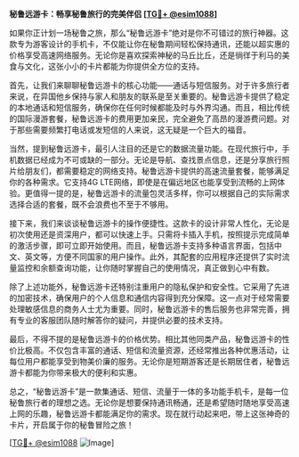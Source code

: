 **秘鲁远游卡：畅享秘鲁旅行的完美伴侣 [[TG💪+ @esim1088](https://t.me/s/esim1088)]**

如果你正计划一场秘鲁之旅，那么“秘鲁远游卡”绝对是你不可错过的旅行神器。这款专为游客设计的手机卡，不仅能让你在秘鲁期间轻松保持通讯，还能以超实惠的价格享受高速网络服务。无论你是喜欢探索神秘的马丘比丘，还是徜徉于利马的美食与文化，这张小小的卡片都能为你提供全方位的支持。

首先，让我们来聊聊秘鲁远游卡的核心功能——通话与短信服务。对于许多旅行者来说，在异国他乡保持与家人和朋友的联系是至关重要的。秘鲁远游卡提供了稳定的本地通话和短信服务，确保你在任何时候都能及时与外界沟通。而且，相比传统的国际漫游套餐，秘鲁远游卡的费用更加亲民，完全避免了高昂的漫游费问题。对于那些需要频繁打电话或发短信的人来说，这无疑是一个巨大的福音。

当然，提到秘鲁远游卡，最引人注目的还是它的数据流量功能。在现代旅行中，手机数据已经成为不可或缺的一部分。无论是导航、查找景点信息，还是分享旅行照片给朋友们，都需要稳定的网络支持。秘鲁远游卡提供的高速流量套餐，能够满足你的各种需求。它支持4G LTE网络，即使是在偏远地区也能享受到流畅的上网体验。更值得一提的是，秘鲁远游卡的流量包灵活多样，你可以根据自己的实际需求选择合适的套餐，既不会浪费也不至于不够用。

接下来，我们来谈谈秘鲁远游卡的操作便捷性。这款卡的设计非常人性化，无论是初次使用还是资深用户，都可以快速上手。只需将卡插入手机，按照提示完成简单的激活步骤，即可立即开始使用。而且，秘鲁远游卡支持多种语言界面，包括中文、英文等，方便不同国家的用户操作。此外，其配套的应用程序还提供了实时流量监控和余额查询功能，让你随时掌握自己的使用情况，真正做到心中有数。

除了上述功能外，秘鲁远游卡还特别注重用户的隐私保护和安全性。它采用了先进的加密技术，确保用户的个人信息和通信内容得到充分保障。这一点对于经常需要处理敏感信息的商务人士尤为重要。同时，秘鲁远游卡的售后服务也非常完善，拥有专业的客服团队随时解答你的疑问，并提供必要的技术支持。

最后，不得不提的是秘鲁远游卡的价格优势。相比其他同类产品，秘鲁远游卡的性价比极高。不仅包含丰富的通话、短信和流量资源，还经常推出各种优惠活动，让每位用户都能享受到物美价廉的服务。无论你是短期游客还是长期居住者，秘鲁远游卡都能为你带来极大的便利和实惠。

总之，“秘鲁远游卡”是一款集通话、短信、流量于一体的多功能手机卡，是每一位秘鲁旅行者的理想之选。无论你是想要保持通讯畅通，还是希望随时随地享受高速上网的乐趣，秘鲁远游卡都能满足你的需求。现在就行动起来吧，带上这张神奇的卡片，开启属于你的秘鲁冒险之旅！

[[TG💪+ @esim1088](https://t.me/s/esim1088) ![Image](https://i.postimg.cc/4NQfJmqS/Snipaste-2025-05-13-00-14-12.png)]